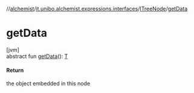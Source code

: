 //[alchemist](../../../index.md)/[it.unibo.alchemist.expressions.interfaces](../index.md)/[ITreeNode](index.md)/[getData](get-data.md)

# getData

[jvm]\
abstract fun [getData](get-data.md)(): [T](../../it.unibo.alchemist.expressions.implementations/-a-tree-node/index.md)

#### Return

the object embedded in this node
